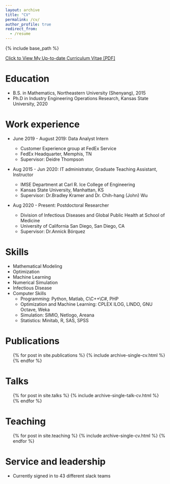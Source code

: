 ```yaml
---
layout: archive
title: "CV"
permalink: /cv/
author_profile: true
redirect_from:
  - /resume
---
```


{% include base_path %}

[Click to View My Up-to-date Curriculum Vitae [PDF]](http://bikaiming93.github.io/files/CV_Kaiming.pdf)

<!-- <embed src="http://bikaiming93.github.io/files/CV_Kaiming.pdf" width="650" height="1800" type='application/pdf'> -->

Education
======
* B.S. in Mathematics, Northeastern University (Shenyang), 2015
* Ph.D in Industry Engineering Operations Research, Kansas State University, 2020

Work experience
======
* June 2019 - August 2019: Data Analyst Intern
  * Customer Experience group at FedEx Service 
  * FedEx Headquarter, Memphis, TN
  * Supervisor: Deidre Thompson
  
* Aug 2015 - Jun 2020: IT administrator, Graduate Teaching Assistant, Instructor
  * IMSE Department at Carl R. Ice College of Engineering
  * Kansas State University, Manhattan, KS
  * Supervisor: Dr.Bradley Kramer and Dr. Chih-hang (John) Wu
  
* Aug 2020 - Present: Postdoctoral Researcher
  * Division of Infectious Diseases and Global Public Health at School of Medicine
  * University of California San Diego, San Diego, CA
  * Supervisor: Dr.Annick Bórquez
  
  
Skills
======
* Mathematical Modeling
* Optimization
* Machine Learning
* Numerical Simulation
* Infectious Disease
* Computer Skills
  * Programming: Python, Matlab, C\C++\C#, PHP
  * Optimization and Machine Learning: CPLEX ILOG, LINDO, GNU Octave, Weka
  * Simulation: SIMIO, Netlogo, Areana
  * Statistics: Minitab, R, SAS, SPSS

Publications
======
  <ul>{% for post in site.publications %}
    {% include archive-single-cv.html %}
  {% endfor %}</ul>
  
Talks
======
  <ul>{% for post in site.talks %}
    {% include archive-single-talk-cv.html %}
  {% endfor %}</ul>
  
Teaching
======
  <ul>{% for post in site.teaching %}
    {% include archive-single-cv.html %}
  {% endfor %}</ul>
  
Service and leadership
======
* Currently signed in to 43 different slack teams
